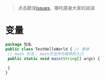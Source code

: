> 点击勘误[issues](https://github.com/webVueBlog/learn-web/issues)，哪吒感谢大家的阅读

# 变量

```js
package 包名
public class TestHelloWorld { // 类体
 // main 方法： main方法作为程序的入口
 public static void main(String[] args) {
 
 }
}
```